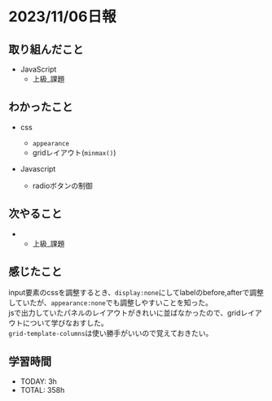 # 2023/11/06日報
## 取り組んだこと
- JavaScript
  - 上級_課題

## わかったこと
- css
  - `appearance`
  - gridレイアウト(`minmax()`)

- Javascript
  - radioボタンの制御
 
## 次やること
- - 上級_課題

## 感じたこと
input要素のcssを調整するとき、`display:none`にしてlabelのbefore,afterで調整していたが、`appearance:none`でも調整しやすいことを知った。  
jsで出力していたパネルのレイアウトがきれいに並ばなかったので、gridレイアウトについて学びなおすした。  
`grid-template-columns`は使い勝手がいいので覚えておきたい。  

## 学習時間
- TODAY: 3h
- TOTAL: 358h
